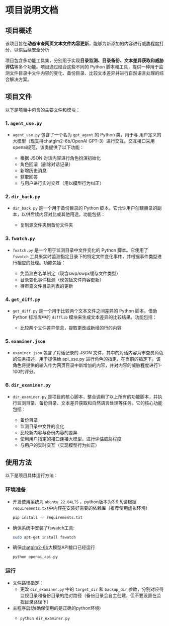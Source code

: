 # 项目说明文档

## 项目概述

该项目旨在**动态审查网页文本文件内容更新**，能够为新添加的内容进行威胁程度打分，以供后续安全分析

项目包含多功能工具集，分别用于实现**目录监测、目录备份、文本差异获取和威胁评估**等多个功能。项目通过结合这些不同的 Python 脚本和工具，提供一种用于监测文件目录中文件内容的变化、备份目录、比较文本差异并进行自然语言处理的综合解决方案。

## 项目文件

以下是项目中包含的主要文件和模块：

### 1. `agent_use.py`

- `agent_use.py` 包含了一个名为 `gpt_agent` 的 Python 类，用于与 用户定义的大模型（现支持chatglm2-6b/OpenAI GPT-3）进行交互。交互接口采用openai规范，该类提供了以下功能：

    - 根据 JSON 对话内容进行角色扮演初始化
    - 角色回滚（删除对话记录）
    - 新增历史消息
    - 获取回答
    - 与用户进行实时交互（用以模型行为纠正）

### 2. `dir_back.py`

- `dir_back.py` 是一个用于备份目录的 Python 脚本。它允许用户创建目录的副本，以供后续内容对比或其他用途。功能包括：

    - 复制源文件夹到备份文件夹

### 3. `fwatch.py`

- `fwatch.py` 是一个用于监测目录中文件变化的 Python 脚本。它使用了 `fswatch` 工具来实时监测指定目录下的特定文件变化事件，并根据事件类型进行相应的处理。功能包括：

    - 免监测白名单制定（现含swp/swpx缓存文件类型）
    - 目录变化事件检测（现包括文件内容更新）
    - 待审查文件目录列表的更新

### 4. `get_diff.py`

- `get_diff.py` 是一个用于比较两个文本文件之间差异的 Python 脚本。借助 Python 标准库中的 `difflib` 模块来生成文本差异的比较结果。功能包括：

    - 比较两个文件差异信息，提取更改或新增的行的内容

### 5. `examiner.json`

- `examiner.json` 包含了对话记录的 JSON 文件，其中的对话内容为审查员角色的任务描述，用于提供给 api_use.py 进行角色的指定，在当前的指定下，该角色将提供的输入作为网页目录中新增加的内容，并对内容的威胁程度进行1-100的评分。

### 6. `dir_examiner.py`

- `dir_examiner.py` 是项目的核心脚本，整合调用了以上所有的功能脚本，并执行监测目录、备份目录、文本差异获取和自然语言处理等任务。它的核心功能包括：

    - 备份目录
    - 监测目录中文件的变化
    - 比较新内容与备份内容的差异
    - 使用用户指定的接口连接大模型，进行评估威胁程度
    - 与用户的实时交互（实现模型行为纠正）

## 使用方法

以下是项目具体运行方法：

### 环境准备
- 开发使用系统为 `ubuntu 22.04LTS` ，python版本为3.9.5,请根据`requirements.txt`中内容在安装好需要的依赖库（推荐使用虚拟环境）
    ```sh
    pip install -r requirements.txt
    ```
- 确保系统中安装了fswatch工具:
    ```sh
    sudo apt-get install fswatch
    ```
- 确保[chatglm2-6b](https://github.com/THUDM/ChatGLM2-6B)大模型API接口已经运行
    ```sh
    python openai_api.py
    ```

### 运行
- 文件路径指定：
    - 更改 `dir_examiner.py` 中的 `target_dir` 和 `backup_dir` 参数，分别对应待监视目录和备份目录的绝对路径（备份目录会自主创建，但不要设置在监视目录路径下） 
- 主程序启动(确保使用的是正确的python环境)
    -   ```sh
        python dir_examiner.py
        ```